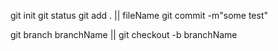 git init
git status
git add  . || fileName
git commit -m"some test"

git branch branchName || git checkout -b branchName